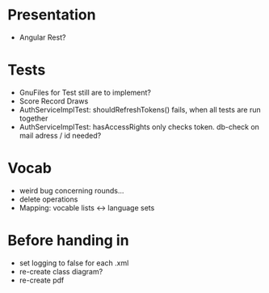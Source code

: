 # Presentation

- Angular Rest?

# Tests

- GnuFiles for Test still are to implement?
- Score Record Draws
- AuthServiceImplTest: shouldRefreshTokens() fails, when all tests are run together
- AuthServiceImplTest: hasAccessRights only checks token. db-check on mail adress / id needed?

# Vocab

- weird bug concerning rounds...
- delete operations
- Mapping: vocable lists <-> language sets

# Before handing in
- set logging to false for each .xml
- re-create class diagram?
- re-create pdf

